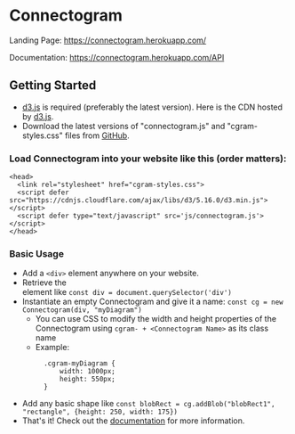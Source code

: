 # Connectogram

Landing Page: https://connectogram.herokuapp.com/

Documentation: https://connectogram.herokuapp.com/API

## Getting Started

- [d3.js](https://d3js.org/) is required (preferably the latest version). Here is the CDN hosted by [d3.js](https://d3js.org/d3.v5.min.js).
- Download the latest versions of "connectogram.js" and "cgram-styles.css" files from [GitHub](https://github.com/csc309-summer-2020/js-library-jamilfa1).

### Load Connectogram into your website like this (order matters):
```
<head>
  <link rel="stylesheet" href="cgram-styles.css">
  <script defer src="https://cdnjs.cloudflare.com/ajax/libs/d3/5.16.0/d3.min.js"></script>
  <script defer type="text/javascript" src='js/connectogram.js'></script>
</head>
```

### Basic Usage

- Add a ```<div>``` element anywhere on your website.
- Retrieve the <div> element like ```const div = document.querySelector('div')```
- Instantiate an empty Connectogram and give it a name: ```const cg = new Connectogram(div, "myDiagram")```
  - You can use CSS to modify the width and height properties of the Connectogram using ```cgram- + <Connectogram Name>``` as its class name
  - Example:
    ```
      .cgram-myDiagram {
          width: 1000px;
          height: 550px;
      }
    ```
- Add any basic shape like ```const blobRect = cg.addBlob("blobRect1", "rectangle", {height: 250, width: 175}) ```
- That's it! Check out the [documentation](https://connectogram.herokuapp.com/API) for more information.
